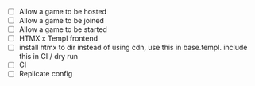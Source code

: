 - [ ] Allow a game to be hosted
- [ ] Allow a game to be joined
- [ ] Allow a game to be started
- [ ] HTMX x Templ frontend
- [ ] install htmx to dir instead of using cdn, use this in base.templ. include this in CI / dry run
- [ ] CI
- [ ] Replicate config
